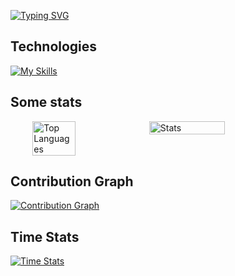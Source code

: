 [![Typing SVG](https://readme-typing-svg.demolab.com?font=Product+Sans&weight=600&size=30&pause=1000&color=F5F5F5&vCenter=true&random=true&width=435&lines=Flutter;Android;iOS)](https://git.io/typing-svg)

## Technologies
[![My Skills](https://skillicons.dev/icons?i=dart,flutter,python,androidstudio,idea,pycharm,vscode,visualstudio,github,git,mysql,postgresql,sqlite,supabase,postman,gcp,expressjs,nodejs,npm,powershell,typescript,javascript,docker,deno,neovim,firebase,apple,figma&theme=dark&perline=15)](https://skillicons.dev)

## Some stats
<div style="display: flex; justify-content: center;">
  <img src="https://github-readme-stats.vercel.app/api/top-langs/?username=heimin22&theme=radical&layout=compact&hide_border="true" alt="Top Languages" style="width: 37%;" />
  <img src="https://github-readme-stats.vercel.app/api?username=heimin22&show_icons=true&theme=radical&hide_border=true" alt="Stats" style="width: 49%;" />
</div>

## Contribution Graph
[![Contribution Graph](https://github-readme-activity-graph.vercel.app/graph?username=heimin22&bg_color=f5f5f5&color=151df4&line=6c9cea&point=12268c&area=true&hide_border=true)](https://github.com/ashutosh00710/github-readme-activity-graph)

## Time Stats
[![Time Stats](https://github-readme-stats.vercel.app/api/wakatime?username=heimin22&theme=radical&layout=compact&hide_border="true"=ffflabs)](https://github.com/anuraghazra/github-readme-stats)
